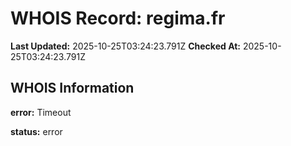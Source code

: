 # WHOIS Record: regima.fr

**Last Updated:** 2025-10-25T03:24:23.791Z
**Checked At:** 2025-10-25T03:24:23.791Z

## WHOIS Information

**error:** Timeout

**status:** error

